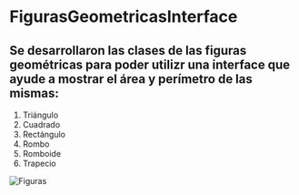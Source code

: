 # FigurasGeometricasInterface

## Se desarrollaron las clases de las figuras geométricas para poder utilizr una interface que ayude a mostrar el área y perímetro de las mismas:


1. Triángulo
2. Cuadrado
3. Rectángulo
4. Rombo
5. Romboide
6. Trapecio

![Figuras](https://raw.githubusercontent.com/jcgeneration/FigurasGeometricasInterface/main/area_perimetro_poligono.jpg)


